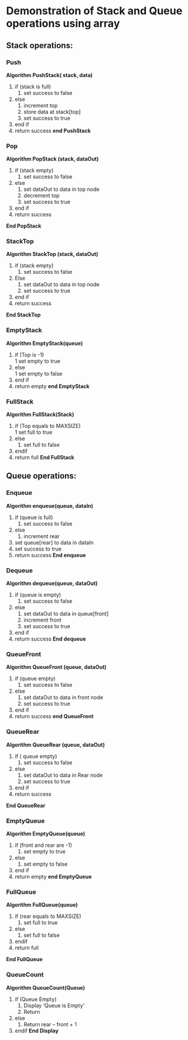 # Demonstration of Stack and Queue operations using array

## Stack operations:

### Push

**Algorithm PushStack( stack, data)**

1. if (stack is full)
	1. set success to false
2. else
	1. increment top
	2. store data at stack[top]
	3. set success to true
3. end if
4. return success
**end PushStack**

### Pop

**Algorithm PopStack (stack, dataOut)**

1. if (stack empty)
	1. set success to false
2. else
	1. set dataOut to data in top node
	2. decrement top
	3. set success to true
3. end if
4. return success
   
**End PopStack**

### StackTop

**Algorithm StackTop (stack, dataOut)**

1. if (stack empty)
	1. set success to false
2. Else
	1. set dataOut to data in top node
	2. set success to true
3. end if
4. return success

**End StackTop**
### EmptyStack

**Algorithm EmptyStack(queue)**

1. if (Top is -1)<br>
	1 set empty to true
2. else<br>
	1 set empty to false
3. end if
4. return empty
**end EmptyStack**
### FullStack
**Algorithm FullStack(Stack)**
1. if (Top equals to MAXSIZE)<br>
	1 set full to true
2. else
	1. set full to false
3. endif
4. return full
**End FullStack**

## Queue operations:

### Enqueue

**Algorithm enqueue(queue, dataIn)**

1. if (queue is full)
	1. set success to false
2. else
	1. increment rear
3. set queue[rear] to data in dataIn
4. set success to true
5. return success
**End enqueue**

### Dequeue

**Algorithm dequeue(queue, dataOut)**

1. if (queue is empty)
	1. set success to false
2. else
	1. set dataOut to data in queue[front]
	2. increment front
	3. set success to true
3. end if
4. return success
**End dequeue**

### QueueFront

**Algorithm QueueFront (queue, dataOut)**
1. if (queue empty)
	1. set success to false
2. else
	1. set dataOut to data in front node
	2. set success to true
3. end if
4. return success
**end QueueFront**
### QueueRear
**Algorithm QueueRear (queue, dataOut)**

1. if ( queue empty)
	1. set success to false
2. else
	1. set dataOut to data in Rear node
	2. set success to true
3. end if
4. return success

**End QueueRear**

### EmptyQueue

**Algorithm EmptyQueue(queue)**

1. if (front and rear are -1)
	1. set empty to true
2. else
	1. set empty to false
3. end if
4. return empty
**end EmptyQueue**

### FullQueue

**Algorithm FullQueue(queue)**

1. if (rear equals to MAXSIZE)
	1. set full to true
2. else
	1. set full to false
3. endif
4. return full

**End FullQueue**

### QueueCount

**Algorithm QueueCount(Queue)**

1. if (Queue Empty)
	1. Display ‘Queue is Empty’
	2. Return
2. else
	1. Return rear – front + 1
3. endif
**End Display**
